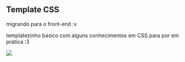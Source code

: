<h2>Template CSS</h2>
<p>migrando para o front-end :v</p>
<p>templatezinho básico com alguns conhecimentos em CSS para por em prática :3</p>
<img src="https://i.imgur.com/gqdllz5.png"/>
